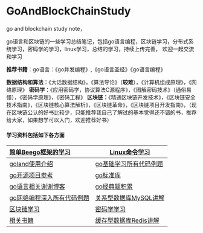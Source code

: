 # GoAndBlockChainStudy

go and blockchain study note，

go语言和区块链的一些学习总结笔记，包括go语言编程，区块链学习，分布式系统学习，密码学的学习，linux学习，总结的学习，持续上传完善，  欢迎一起交流和学习

**推荐书籍**：go语言：《go并发编程》,《go语言圣经》《go语言编程》

**数据结构和算法**：《大话数据结构》，《算法导论》（**较难**），《计算机组成原理》，《网络原理》
**密码学**：《应用密码学，协议算法C源程序》，《图解密码技术》（通俗易懂），《密码学原理》，《密码工程》
**区块链：**《精通区块链开发技术》，《区块链安全技术指南》，《区块链核心算法解析》，《区块链革命》，《区块链项目开发指南》，（现在区块链公认的好书比较少，只能推荐我自己了解过的基本觉得还不错的书，推荐给大家，如果想学可以入门，欢迎推荐好书）

#### 学习资料包括如下各方面

| [简单Beego框架的学习](https://github.com/wumansgy/GoAndBlockChainStudy/tree/master/Beego%E6%A1%86%E6%9E%B6%E7%9A%84%E5%AD%A6%E4%B9%A0) | [Linux命令学习](https://github.com/wumansgy/GoAndBlockChainStudy/tree/master/Linux%E5%AD%A6%E4%B9%A0) |
| :----------------------------------------------------------- | ------------------------------------------------------------ |
| [goland使用介绍](https://github.com/wumansgy/GoAndBlockChainStudy/tree/master/goland%E4%BD%BF%E7%94%A8%E4%BB%8B%E7%BB%8D) | [go基础学习所有代码例题](https://github.com/wumansgy/GoAndBlockChainStudy/tree/master/go%E5%9F%BA%E7%A1%80%E5%AD%A6%E4%B9%A0%E6%89%80%E6%9C%89%E4%BB%A3%E7%A0%81%E4%BE%8B%E9%A2%98) |
| [go开源项目参考](https://github.com/wumansgy/GoAndBlockChainStudy/tree/master/go%E5%BC%80%E6%BA%90%E9%A1%B9%E7%9B%AE%E5%8F%82%E8%80%83) | [go标准库](https://github.com/wumansgy/GoAndBlockChainStudy/tree/master/go%E6%A0%87%E5%87%86%E5%BA%93) |
| [go语言相关谢谢博客](https://blog.csdn.net/androidstarjack/article/details/83821558) | [go经典题积累](https://github.com/wumansgy/GoAndBlockChainStudy/tree/master/go%E7%BB%8F%E5%85%B8%E9%A2%98%E7%A7%AF%E7%B4%AF) |
| [go网络编程深入所有代码例题](https://github.com/wumansgy/GoAndBlockChainStudy/tree/master/go%E7%BD%91%E7%BB%9C%E7%BC%96%E7%A8%8B%E6%B7%B1%E5%85%A5%E6%89%80%E6%9C%89%E4%BB%A3%E7%A0%81%E4%BE%8B%E9%A2%98%E7%AC%94%E8%AE%B0) | [关系型数据库MySQL讲解](https://github.com/wumansgy/GoAndBlockChainStudy/tree/master/%E5%85%B3%E7%B3%BB%E5%9E%8B%E6%95%B0%E6%8D%AE%E5%BA%93MySQL%E8%AE%B2%E8%A7%A3) |
| [区块链学习](https://github.com/wumansgy/GoAndBlockChainStudy/tree/master/%E5%8C%BA%E5%9D%97%E9%93%BE%E5%AD%A6%E4%B9%A0) | [密码学学习](https://github.com/wumansgy/GoAndBlockChainStudy/tree/master/%E5%AF%86%E7%A0%81%E5%AD%A6%E5%AD%A6%E4%B9%A0) |
| [相关书籍](https://github.com/wumansgy/GoAndBlockChainStudy/tree/master/%E7%9B%B8%E5%85%B3%E4%B9%A6%E7%B1%8D) | [缓存型数据库Redis讲解](https://github.com/wumansgy/GoAndBlockChainStudy/tree/master/%E7%BC%93%E5%AD%98%E5%9E%8B%E6%95%B0%E6%8D%AE%E5%BA%93redis%E8%AE%B2%E8%A7%A3) |

